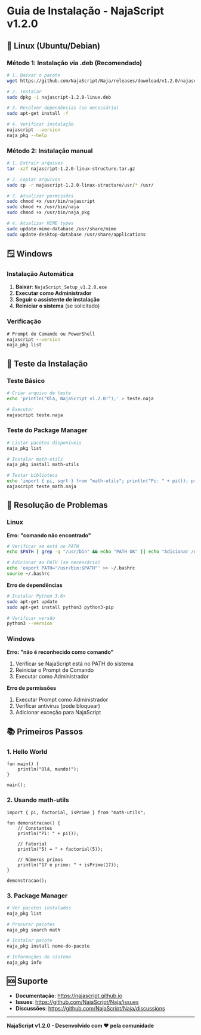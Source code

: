 # Guia de Instalação - NajaScript v1.2.0

## 🐧 Linux (Ubuntu/Debian)

### Método 1: Instalação via .deb (Recomendado)

```bash
# 1. Baixar o pacote
wget https://github.com/NajaScript/Naja/releases/download/v1.2.0/najascript-1.2.0-linux.deb

# 2. Instalar
sudo dpkg -i najascript-1.2.0-linux.deb

# 3. Resolver dependências (se necessário)
sudo apt-get install -f

# 4. Verificar instalação
najascript --version
naja_pkg --help
```

### Método 2: Instalação manual

```bash
# 1. Extrair arquivos
tar -xzf najascript-1.2.0-linux-structure.tar.gz

# 2. Copiar arquivos
sudo cp -r najascript-1.2.0-linux-structure/usr/* /usr/

# 3. Atualizar permissões
sudo chmod +x /usr/bin/najascript
sudo chmod +x /usr/bin/naja
sudo chmod +x /usr/bin/naja_pkg

# 4. Atualizar MIME types
sudo update-mime-database /usr/share/mime
sudo update-desktop-database /usr/share/applications
```

## 🪟 Windows

### Instalação Automática

1. **Baixar**: `NajaScript_Setup_v1.2.0.exe`
2. **Executar como Administrador**
3. **Seguir o assistente de instalação**
4. **Reiniciar o sistema** (se solicitado)

### Verificação

```cmd
# Prompt de Comando ou PowerShell
najascript --version
naja_pkg list
```

## 🧪 Teste da Instalação

### Teste Básico
```bash
# Criar arquivo de teste
echo 'println("Olá, NajaScript v1.2.0!");' > teste.naja

# Executar
najascript teste.naja
```

### Teste do Package Manager
```bash
# Listar pacotes disponíveis
naja_pkg list

# Instalar math-utils
naja_pkg install math-utils

# Testar biblioteca
echo 'import { pi, sqrt } from "math-utils"; println("Pi: " + pi()); println("√16: " + sqrt(16.0));' > teste_math.naja
najascript teste_math.naja
```

## 🔧 Resolução de Problemas

### Linux

**Erro: "comando não encontrado"**
```bash
# Verificar se está no PATH
echo $PATH | grep -q "/usr/bin" && echo "PATH OK" || echo "Adicionar /usr/bin ao PATH"

# Adicionar ao PATH (se necessário)
echo 'export PATH="/usr/bin:$PATH"' >> ~/.bashrc
source ~/.bashrc
```

**Erro de dependências**
```bash
# Instalar Python 3.6+
sudo apt-get update
sudo apt-get install python3 python3-pip

# Verificar versão
python3 --version
```

### Windows

**Erro: "não é reconhecido como comando"**
1. Verificar se NajaScript está no PATH do sistema
2. Reiniciar o Prompt de Comando
3. Executar como Administrador

**Erro de permissões**
1. Executar Prompt como Administrador
2. Verificar antivírus (pode bloquear)
3. Adicionar exceção para NajaScript

## 📚 Primeiros Passos

### 1. Hello World
```naja
fun main() {
    println("Olá, mundo!");
}

main();
```

### 2. Usando math-utils
```naja
import { pi, factorial, isPrime } from "math-utils";

fun demonstracao() {
    // Constantes
    println("Pi: " + pi());
    
    // Fatorial
    println("5! = " + factorial(5));
    
    // Números primos
    println("17 é primo: " + isPrime(17));
}

demonstracao();
```

### 3. Package Manager
```bash
# Ver pacotes instalados
naja_pkg list

# Procurar pacotes
naja_pkg search math

# Instalar pacote
naja_pkg install nome-do-pacote

# Informações do sistema
naja_pkg info
```

## 🆘 Suporte

- **Documentação**: https://najascript.github.io
- **Issues**: https://github.com/NajaScript/Naja/issues
- **Discussões**: https://github.com/NajaScript/Naja/discussions

---

**NajaScript v1.2.0 - Desenvolvido com ❤️ pela comunidade**

